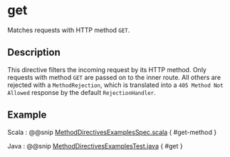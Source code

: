 # get

Matches requests with HTTP method `GET`.

## Description

This directive filters the incoming request by its HTTP method. Only requests with
method `GET` are passed on to the inner route. All others are rejected with a
`MethodRejection`, which is translated into a `405 Method Not Allowed` response
by the default `RejectionHandler`.

## Example

Scala
:  @@snip [MethodDirectivesExamplesSpec.scala]($test$/scala/docs/http/scaladsl/server/directives/MethodDirectivesExamplesSpec.scala) { #get-method }

Java
:  @@snip [MethodDirectivesExamplesTest.java]($test$/java/docs/http/javadsl/server/directives/MethodDirectivesExamplesTest.java) { #get }
